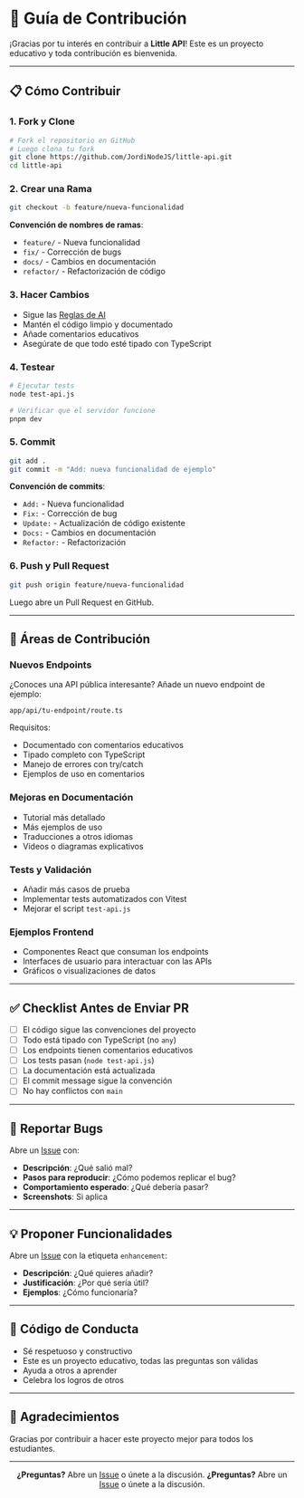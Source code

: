 # 🤝 Guía de Contribución

¡Gracias por tu interés en contribuir a **Little API**! Este es un proyecto educativo y toda contribución es bienvenida.

---

## 📋 Cómo Contribuir

### 1. Fork y Clone

```bash
# Fork el repositorio en GitHub
# Luego clona tu fork
git clone https://github.com/JordiNodeJS/little-api.git
cd little-api
```

### 2. Crear una Rama

```bash
git checkout -b feature/nueva-funcionalidad
```

**Convención de nombres de ramas**:

- `feature/` - Nueva funcionalidad
- `fix/` - Corrección de bugs
- `docs/` - Cambios en documentación
- `refactor/` - Refactorización de código

### 3. Hacer Cambios

- Sigue las [Reglas de AI](.github/prompts/ai-coding-rules.md)
- Mantén el código limpio y documentado
- Añade comentarios educativos
- Asegúrate de que todo esté tipado con TypeScript

### 4. Testear

```bash
# Ejecutar tests
node test-api.js

# Verificar que el servidor funcione
pnpm dev
```

### 5. Commit

```bash
git add .
git commit -m "Add: nueva funcionalidad de ejemplo"
```

**Convención de commits**:

- `Add:` - Nueva funcionalidad
- `Fix:` - Corrección de bug
- `Update:` - Actualización de código existente
- `Docs:` - Cambios en documentación
- `Refactor:` - Refactorización

### 6. Push y Pull Request

```bash
git push origin feature/nueva-funcionalidad
```

Luego abre un Pull Request en GitHub.

---

## 🎯 Áreas de Contribución

### Nuevos Endpoints

¿Conoces una API pública interesante? Añade un nuevo endpoint de ejemplo:

```
app/api/tu-endpoint/route.ts
```

Requisitos:

- Documentado con comentarios educativos
- Tipado completo con TypeScript
- Manejo de errores con try/catch
- Ejemplos de uso en comentarios

### Mejoras en Documentación

- Tutorial más detallado
- Más ejemplos de uso
- Traducciones a otros idiomas
- Videos o diagramas explicativos

### Tests y Validación

- Añadir más casos de prueba
- Implementar tests automatizados con Vitest
- Mejorar el script `test-api.js`

### Ejemplos Frontend

- Componentes React que consuman los endpoints
- Interfaces de usuario para interactuar con las APIs
- Gráficos o visualizaciones de datos

---

## ✅ Checklist Antes de Enviar PR

- [ ] El código sigue las convenciones del proyecto
- [ ] Todo está tipado con TypeScript (no `any`)
- [ ] Los endpoints tienen comentarios educativos
- [ ] Los tests pasan (`node test-api.js`)
- [ ] La documentación está actualizada
- [ ] El commit message sigue la convención
- [ ] No hay conflictos con `main`

---

## 🐛 Reportar Bugs

Abre un [Issue](https://github.com/JordiNodeJS/little-api/issues) con:

- **Descripción**: ¿Qué salió mal?
- **Pasos para reproducir**: ¿Cómo podemos replicar el bug?
- **Comportamiento esperado**: ¿Qué debería pasar?
- **Screenshots**: Si aplica

---

## 💡 Proponer Funcionalidades

Abre un [Issue](https://github.com/JordiNodeJS/little-api/issues) con la etiqueta `enhancement`:

- **Descripción**: ¿Qué quieres añadir?
- **Justificación**: ¿Por qué sería útil?
- **Ejemplos**: ¿Cómo funcionaría?

---

## 📜 Código de Conducta

- Sé respetuoso y constructivo
- Este es un proyecto educativo, todas las preguntas son válidas
- Ayuda a otros a aprender
- Celebra los logros de otros

---

## 🙏 Agradecimientos

Gracias por contribuir a hacer este proyecto mejor para todos los estudiantes.

---

<div align="center">

**¿Preguntas?** Abre un [Issue](https://github.com/JordiNodeJS/little-api/issues) o únete a la discusión.
**¿Preguntas?** Abre un [Issue](https://github.com/JordiNodeJS/little-api/issues) o únete a la discusión.

</div>
